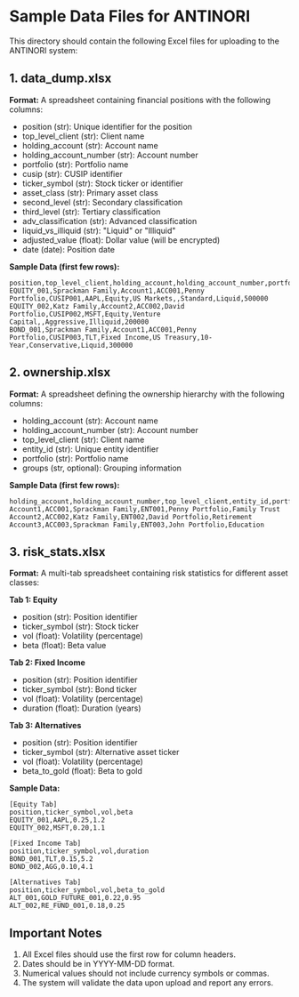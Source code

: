 # Sample Data Files for ANTINORI

This directory should contain the following Excel files for uploading to the ANTINORI system:

## 1. data_dump.xlsx

**Format:**
A spreadsheet containing financial positions with the following columns:
- position (str): Unique identifier for the position
- top_level_client (str): Client name
- holding_account (str): Account name
- holding_account_number (str): Account number
- portfolio (str): Portfolio name
- cusip (str): CUSIP identifier
- ticker_symbol (str): Stock ticker or identifier
- asset_class (str): Primary asset class
- second_level (str): Secondary classification
- third_level (str): Tertiary classification
- adv_classification (str): Advanced classification
- liquid_vs_illiquid (str): "Liquid" or "Illiquid"
- adjusted_value (float): Dollar value (will be encrypted)
- date (date): Position date

**Sample Data (first few rows):**
```
position,top_level_client,holding_account,holding_account_number,portfolio,cusip,ticker_symbol,asset_class,second_level,third_level,adv_classification,liquid_vs_illiquid,adjusted_value
EQUITY_001,Sprackman Family,Account1,ACC001,Penny Portfolio,CUSIP001,AAPL,Equity,US Markets,,Standard,Liquid,500000
EQUITY_002,Katz Family,Account2,ACC002,David Portfolio,CUSIP002,MSFT,Equity,Venture Capital,,Aggressive,Illiquid,200000
BOND_001,Sprackman Family,Account1,ACC001,Penny Portfolio,CUSIP003,TLT,Fixed Income,US Treasury,10-Year,Conservative,Liquid,300000
```

## 2. ownership.xlsx

**Format:**
A spreadsheet defining the ownership hierarchy with the following columns:
- holding_account (str): Account name
- holding_account_number (str): Account number
- top_level_client (str): Client name
- entity_id (str): Unique entity identifier
- portfolio (str): Portfolio name
- groups (str, optional): Grouping information

**Sample Data (first few rows):**
```
holding_account,holding_account_number,top_level_client,entity_id,portfolio,groups
Account1,ACC001,Sprackman Family,ENT001,Penny Portfolio,Family Trust
Account2,ACC002,Katz Family,ENT002,David Portfolio,Retirement
Account3,ACC003,Sprackman Family,ENT003,John Portfolio,Education
```

## 3. risk_stats.xlsx

**Format:**
A multi-tab spreadsheet containing risk statistics for different asset classes:

**Tab 1: Equity**
- position (str): Position identifier
- ticker_symbol (str): Stock ticker
- vol (float): Volatility (percentage)
- beta (float): Beta value

**Tab 2: Fixed Income**
- position (str): Position identifier
- ticker_symbol (str): Bond ticker
- vol (float): Volatility (percentage)
- duration (float): Duration (years)

**Tab 3: Alternatives**
- position (str): Position identifier
- ticker_symbol (str): Alternative asset ticker
- vol (float): Volatility (percentage)
- beta_to_gold (float): Beta to gold

**Sample Data:**
```
[Equity Tab]
position,ticker_symbol,vol,beta
EQUITY_001,AAPL,0.25,1.2
EQUITY_002,MSFT,0.20,1.1

[Fixed Income Tab]
position,ticker_symbol,vol,duration
BOND_001,TLT,0.15,5.2
BOND_002,AGG,0.10,4.1

[Alternatives Tab]
position,ticker_symbol,vol,beta_to_gold
ALT_001,GOLD_FUTURE_001,0.22,0.95
ALT_002,RE_FUND_001,0.18,0.25
```

## Important Notes

1. All Excel files should use the first row for column headers.
2. Dates should be in YYYY-MM-DD format.
3. Numerical values should not include currency symbols or commas.
4. The system will validate the data upon upload and report any errors.